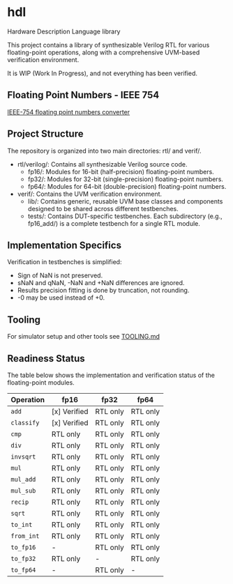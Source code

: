 # hdl

Hardware Description Language library

This project contains a library of synthesizable Verilog RTL for various floating-point operations, along with a comprehensive UVM-based verification environment.

It is WIP (Work In Progress), and not everything has been verified.

## Floating Point Numbers - IEEE 754

[IEEE-754 floating point numbers converter](https://numeral-systems.com/ieee-754-converter/)

## Project Structure

The repository is organized into two main directories: rtl/ and verif/.

* rtl/verilog/: Contains all synthesizable Verilog source code.  
  * fp16/: Modules for 16-bit (half-precision) floating-point numbers.  
  * fp32/: Modules for 32-bit (single-precision) floating-point numbers.  
  * fp64/: Modules for 64-bit (double-precision) floating-point numbers.  
* verif/: Contains the UVM verification environment.  
  * lib/: Contains generic, reusable UVM base classes and components designed to be shared across different testbenches.  
  * tests/: Contains DUT-specific testbenches. Each subdirectory (e.g., fp16\_add/) is a complete testbench for a single RTL module.

## Implementation Specifics

Verification in testbenches is simplified:

* Sign of NaN is not preserved.
* sNaN and qNaN, -NaN and +NaN differences are ignored.
* Results precision fitting is done by truncation, not rounding.
* -0 may be used instead of +0.

## Tooling

For simulator setup and other tools see [TOOLING.md](TOOLING.md)

## Readiness Status

The table below shows the implementation and verification status of the floating-point modules.

| Operation     | fp16          | fp32       | fp64       |
|---------------|---------------|------------|------------|
| `add`         | [x]  Verified | RTL only   | RTL only   |
| `classify`    | [x]  Verified | RTL only   | RTL only   |
| `cmp`         | RTL only      | RTL only   | RTL only   |
| `div`         | RTL only      | RTL only   | RTL only   |
| `invsqrt`     | RTL only      | RTL only   | RTL only   |
| `mul`         | RTL only      | RTL only   | RTL only   |
| `mul_add`     | RTL only      | RTL only   | RTL only   |
| `mul_sub`     | RTL only      | RTL only   | RTL only   |
| `recip`       | RTL only      | RTL only   | RTL only   |
| `sqrt`        | RTL only      | RTL only   | RTL only   |
| `to_int`      | RTL only      | RTL only   | RTL only   |
| `from_int`    | RTL only      | RTL only   | RTL only   |
| `to_fp16`     | -             | RTL only   | RTL only   |
| `to_fp32`     | RTL only      | -          | RTL only   |
| `to_fp64`     | -             | RTL only   | -          |
